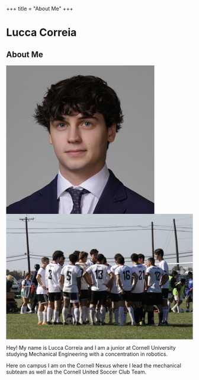 +++
title = "About Me"
+++

# Lucca Correia

## About Me

<img src="/ProfilePicture.jpg#no-hover#start" alt="Profile Picture" style="display:block;">

<img src="/TeamPic.png#no-hover#start" alt="Team Picture" style="display:block;">

Hey! My name is Lucca Correia and I am a junior at Cornell University studying Mechanical Engineering with a concentration in robotics. 

Here on campus I am on the Cornell Nexus where I lead the mechanical subteam as well as the Cornell United Soccer Club Team. 